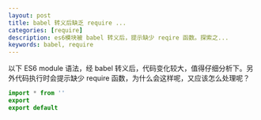 ```yaml
---
layout: post
title: babel 转义后缺乏 require ...
categories: [require]
description: es6模块被 babel 转义后，提示缺少 reqire 函数。探索之...
keywords: babel, require
---
```


以下 ES6 module 语法，经 babel 转义后，代码变化较大，值得仔细分析下。另外代码执行时会提示缺少 require 函数，为什么会这样呢，又应该怎么处理呢？
```js
import * from ''
export
export default 
```

